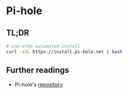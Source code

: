 # Pi-hole

## TL;DR

```sh
# one-step automated install
curl -sSL https://install.pi-hole.net | bash
```

## Further readings

- Pi-hole's [repository]

[repository]: https://github.com/pi-hole/pi-hole
